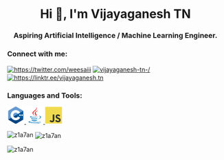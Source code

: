 <h1 align="center">Hi 👋, I'm Vijayaganesh TN</h1>
<h3 align="center">Aspiring Artificial Intelligence / Machine Learning Engineer.</h3>

<h3 align="left">Connect with me:</h3>
<p align="left">
<a href="https://twitter.com/https://twitter.com/weesaiii" target="blank"><img align="center" src="https://raw.githubusercontent.com/rahuldkjain/github-profile-readme-generator/master/src/images/icons/Social/twitter.svg" alt="https://twitter.com/weesaiii" height="30" width="40" /></a>
<a href="https://linkedin.com/in/vijayaganesh-tn-/" target="blank"><img align="center" src="https://raw.githubusercontent.com/rahuldkjain/github-profile-readme-generator/master/src/images/icons/Social/linked-in-alt.svg" alt="vijayaganesh-tn-/" height="30" width="40" /></a>
<a href="/https://linktr.ee/vijayaganesh.tn" target="blank"><img align="center" src="https://raw.githubusercontent.com/rahuldkjain/github-profile-readme-generator/master/src/images/icons/Social/rss.svg" alt="https://linktr.ee/vijayaganesh.tn" height="30" width="40" /></a>
</p>

<h3 align="left">Languages and Tools:</h3>
<p align="left"> <a href="https://www.w3schools.com/cpp/" target="_blank" rel="noreferrer"> <img src="https://raw.githubusercontent.com/devicons/devicon/master/icons/cplusplus/cplusplus-original.svg" alt="cplusplus" width="40" height="40"/> </a> <a href="https://www.java.com" target="_blank" rel="noreferrer"> <img src="https://raw.githubusercontent.com/devicons/devicon/master/icons/java/java-original.svg" alt="java" width="40" height="40"/> </a> <a href="https://developer.mozilla.org/en-US/docs/Web/JavaScript" target="_blank" rel="noreferrer"> <img src="https://raw.githubusercontent.com/devicons/devicon/master/icons/javascript/javascript-original.svg" alt="javascript" width="40" height="40"/> </a> </p>

<p><img align="left" src="https://github-readme-stats.vercel.app/api/top-langs?username=z1a7an&show_icons=true&locale=en&layout=compact" alt="z1a7an" /></p>

<p>&nbsp;<img align="center" src="https://github-readme-stats.vercel.app/api?username=z1a7an&show_icons=true&locale=en" alt="z1a7an" /></p>

<p><img align="center" src="https://github-readme-streak-stats.herokuapp.com/?user=z1a7an&" alt="z1a7an" /></p>

